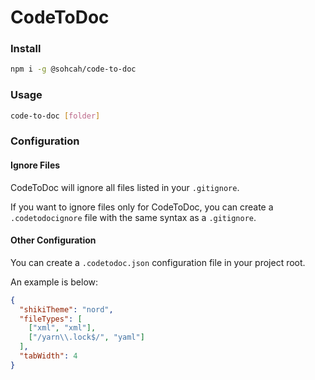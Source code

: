 # CodeToDoc

### Install

```bash
npm i -g @sohcah/code-to-doc
```

### Usage

```bash
code-to-doc [folder]
```

### Configuration

#### Ignore Files

CodeToDoc will ignore all files listed in your `.gitignore`.

If you want to ignore files only for CodeToDoc, you can create a `.codetodocignore` file with the same syntax as a `.gitignore`.

#### Other Configuration

You can create a `.codetodoc.json` configuration file in your project root.

An example is below:

```json
{
  "shikiTheme": "nord",
  "fileTypes": [
    ["xml", "xml"],
    ["/yarn\\.lock$/", "yaml"]
  ],
  "tabWidth": 4
}
```
